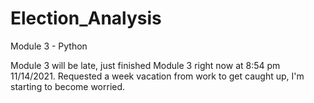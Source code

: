 # Election_Analysis
Module 3 - Python

Module 3 will be late, just finished Module 3 right now at 8:54 pm 11/14/2021.
Requested a week vacation from work to get caught up, I'm starting to become worried. 
